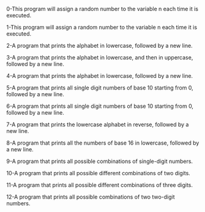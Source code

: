 0-This program will assign a random number to the variable n each time it is executed.

1-This program will assign a random number to the variable n each time it is executed.

2-A program that prints the alphabet in lowercase, followed by a new line.

3-A program that prints the alphabet in lowercase, and then in uppercase, followed by a new line.

4-A program that prints the alphabet in lowercase, followed by a new line.

5-A program that prints all single digit numbers of base 10 starting from 0, followed by a new line.

6-A program that prints all single digit numbers of base 10 starting from 0, followed by a new line.

7-A program that prints the lowercase alphabet in reverse, followed by a new line.

8-A program that prints all the numbers of base 16 in lowercase, followed by a new line.

9-A program that prints all possible combinations of single-digit numbers.

10-A program that prints all possible different combinations of two digits.

11-A program that prints all possible different combinations of three digits.

12-A program that prints all possible combinations of two two-digit numbers.
